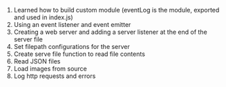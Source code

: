 1. Learned how to build custom module (eventLog is the module, exported and used in index.js)
2. Using an event listener and event emitter
3. Creating a web server and adding a server listener at the end of the server file
4. Set filepath configurations for the server
5. Create serve file function to read file contents
6. Read JSON files
7. Load images from source
8. Log http requests and errors
